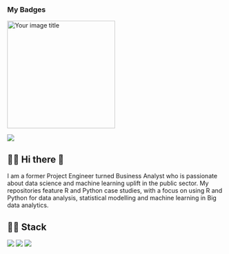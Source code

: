 ### My Badges
<img src="https://images.credly.com/size/340x340/images/d41de2b7-cbc2-47ec-bcf1-ebecbe83872f/GCC_badge_DA_1000x1000.png" alt="Your image title" width="250"/>

![](https://images.credly.com/size/250x250/images/d41de2b7-cbc2-47ec-bcf1-ebecbe83872f/GCC_badge_DA_1000x1000.png)

## :man_technologist: Hi there 👋
I am a former Project Engineer turned Business Analyst who is passionate about data science and machine learning uplift in the public sector. My repositories feature R and Python case studies, with a focus on using R and Python for data analysis, statistical modelling and machine learning in Big data analytics.

## :man_technologist: Stack
![](https://img.shields.io/badge/Language-R-blue) ![](https://img.shields.io/badge/Language-Python-blue) ![](https://img.shields.io/badge/Theory-Statistics-orange) 



<!--
**Subham2S/Subham2S** is a ✨ _special_ ✨ repository because its `README.md` (this file) appears on your GitHub profile.

Here are some ideas to get you started:

- 🔭 I’m currently working on ...
- 🌱 I’m currently learning ...
- 👯 I’m looking to collaborate on ...
- 🤔 I’m looking for help with ...
- 💬 Ask me about ...
- 📫 How to reach me: ...
- 😄 Pronouns: ...
- ⚡ Fun fact: ...
-->
